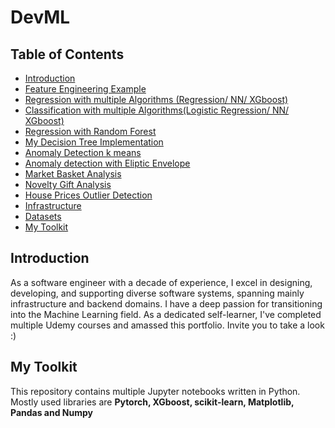 # DevML

## Table of Contents

- [Introduction](#introduction)
- [Feature Engineering Example](house_prices/house_prices_multiple_regression_models.ipynb)
- [Regression with multiple Algorithms (Regression/ NN/ XGboost)](house_prices/house_prices_multiple_regression_models.ipynb)
- [Classification with multiple Algorithms(Logistic Regression/ NN/ XGboost)](titanic/titanic_train_multiple_classification_models-inahshan-mobl.ipynb)
- [Regression with Random Forest](other/world_happiness_report_analysis.ipynb)
- [My Decision Tree Implementation](other/decision_tree.ipynb)
- [Anomaly Detection k means](unsupervised_learning/anomly_detection/anomaly_detection_kmeans.ipynb)
- [Anomaly detection with Eliptic Envelope](unsupervised_learning/anomly_detection/anomaly_detection_elipticenvelope.ipynb)
- [Market Basket Analysis](unsupervised_learning/market_basket_analysis/market_basket_analysis.ipynb)
- [Novelty Gift Analysis](unsupervised_learning/market_basket_analysis/novelty_gift_analysis.ipynb)
- [House Prices Outlier Detection](house_prices/house_prices_outlier_detection.ipynb)
- [Infrastructure](ml_infra/infra.ipynb)
- [Datasets](datasets)
- [My Toolkit](#mytoolkit)

## Introduction <a name="introduction"></a>
  As a software engineer with a decade of experience, I excel in designing, developing, and supporting diverse software systems, spanning mainly infrastructure and backend domains.
  I have a deep passion for transitioning into the Machine Learning field. As a dedicated self-learner, I've completed multiple Udemy courses and amassed this portfolio. Invite you to take a look :)

## My Toolkit <a name="mytoolkit"></a>
  This repository contains multiple Jupyter notebooks written in Python.
  Mostly used libraries are __Pytorch, XGboost, scikit-learn, Matplotlib, Pandas and Numpy__

